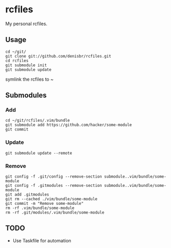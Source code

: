 # rcfiles

My personal rcfiles.

## Usage

    cd ~/git/
    git clone git://github.com/denisbr/rcfiles.git
    cd rcfiles
    git submodule init
    git submodule update

symlink the rcfiles to ~

## Submodules

### Add 

    cd ~/git/rcfiles/.vim/bundle
    git submodule add https://github.com/hacker/some-module
    git commit

### Update

    git submodule update --remote

### Remove

    git config -f .git/config --remove-section submodule..vim/bundle/some-module
    git config -f .gitmodules --remove-section submodule..vim/bundle/some-module
    git add .gitmodules
    git rm --cached ./vim/bundle/some-module
    git commit -m "Remove some-module"
    rm -rf .vim/bundle/some-module
    rm -rf .git/modules/.vim/bundle/some-module

## TODO

* Use Taskfile for automation
